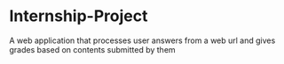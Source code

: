 # Internship-Project

A web application that processes user answers from a web url and gives grades based on contents submitted by them
